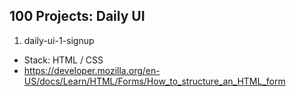 ## 100 Projects: Daily UI

1. daily-ui-1-signup
  - Stack: HTML / CSS
  - https://developer.mozilla.org/en-US/docs/Learn/HTML/Forms/How_to_structure_an_HTML_form 
